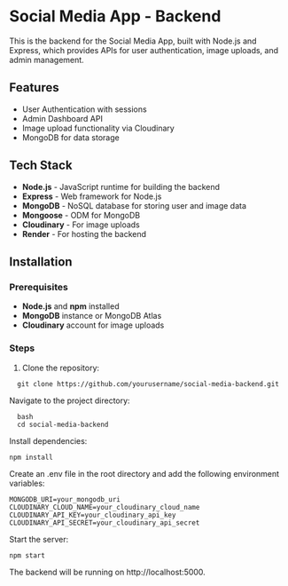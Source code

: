 
# Social Media App - Backend

This is the backend for the Social Media App, built with Node.js and Express, which provides APIs for user authentication, image uploads, and admin management.

## Features

- User Authentication with sessions
- Admin Dashboard API
- Image upload functionality via Cloudinary
- MongoDB for data storage

## Tech Stack

- **Node.js** - JavaScript runtime for building the backend
- **Express** - Web framework for Node.js
- **MongoDB** - NoSQL database for storing user and image data
- **Mongoose** - ODM for MongoDB
- **Cloudinary** - For image uploads
- **Render** - For hosting the backend

## Installation

### Prerequisites

- **Node.js** and **npm** installed
- **MongoDB** instance or MongoDB Atlas
- **Cloudinary** account for image uploads

### Steps

1. Clone the repository:
 ```
   git clone https://github.com/yourusername/social-media-backend.git
```
Navigate to the project directory:
```
  bash
  cd social-media-backend
```
Install dependencies:
```
npm install
```
Create an .env file in the root directory and add the following environment variables:
```
MONGODB_URI=your_mongodb_uri
CLOUDINARY_CLOUD_NAME=your_cloudinary_cloud_name
CLOUDINARY_API_KEY=your_cloudinary_api_key
CLOUDINARY_API_SECRET=your_cloudinary_api_secret
```
Start the server:
```
npm start
```
The backend will be running on http://localhost:5000.
   
